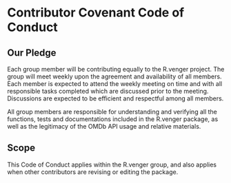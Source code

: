 # Contributor Covenant Code of Conduct

## Our Pledge

Each group member will be contributing equally to the R.venger project. The group will meet weekly upon the agreement and availability of all members. Each member is expected to attend the weekly meeting on time and with all responsible tasks completed which are discussed prior to the meeting. Discussions are expected to be efficient and respectful among all members. 

All group members are responsible for understanding and verifying all the functions, tests and documentations included in the R.venger package, as well as the legitimacy of the OMDb API usage and relative materials.

## Scope

This Code of Conduct applies within the R.venger group, and also applies when other contributors are revising or editing the package.
